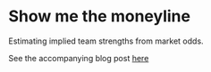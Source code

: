 # Show me the moneyline

Estimating implied team strengths from market odds.

See the accompanying blog post [here](http://www.statsandsnakeoil.com/2017/11/06/show-me-the-moneyline/)
